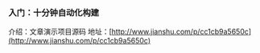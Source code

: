 ### 入门：十分钟自动化构建

介绍：文章演示项目源码 
地址：[http://www.jianshu.com/p/cc1cb9a5650c](http://www.jianshu.com/p/cc1cb9a5650c)
